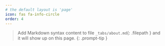 ```yaml
---
# the default layout is 'page'
icon: fas fa-info-circle
order: 4
---
```


<!-- prettier-ignore -->
> Add Markdown syntax content to file `_tabs/about.md`{: .filepath } and it will show up on this page.
{: .prompt-tip }
